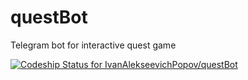 # questBot
Telegram bot for interactive quest game

[ ![Codeship Status for IvanAlekseevichPopov/questBot](https://app.codeship.com/projects/c2497ce0-a3fb-0136-af89-3a4b3f330d9d/status?branch=master)](https://app.codeship.com/projects/307663)
